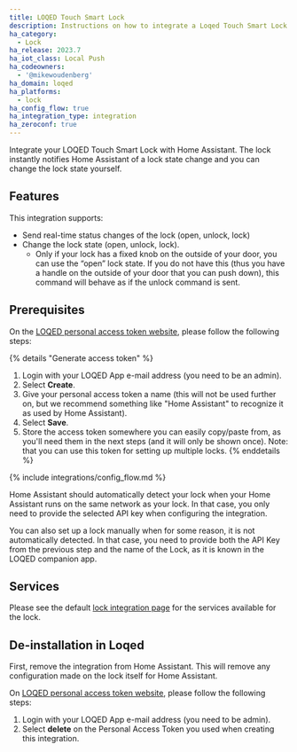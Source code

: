 ```yaml
---
title: LOQED Touch Smart Lock
description: Instructions on how to integrate a Loqed Touch Smart Lock
ha_category:
  - Lock
ha_release: 2023.7
ha_iot_class: Local Push
ha_codeowners:
  - '@mikewoudenberg'
ha_domain: loqed
ha_platforms:
  - lock
ha_config_flow: true
ha_integration_type: integration
ha_zeroconf: true
---
```


Integrate your LOQED Touch Smart Lock with Home Assistant. The lock instantly notifies Home Assistant of a lock state change and you can change the lock state yourself.

## Features

This integration supports:

- Send real-time status changes of the lock (open, unlock, lock)
- Change the lock state (open, unlock, lock).
  - Only if your lock has a fixed knob on the outside of your door, you can use the “open” lock state. If you do not have this (thus you have a handle on the outside of your door that you can push down), this command will behave as if the unlock command is sent.

## Prerequisites

On the [LOQED personal access token website](https://integrations.production.loqed.com/personal-access-tokens), please follow the following steps:

{% details "Generate access token" %}

1. Login with your LOQED App e-mail address (you need to be an admin).
2. Select **Create**.
3. Give your personal access token a name (this will not be used further on, but we recommend something like "Home Assistant" to recognize it as used by Home Assistant).
4. Select **Save**.
5. Store the access token somewhere you can easily copy/paste from, as you'll need them in the next steps (and it will only be shown once). Note: that you can use this token for setting up multiple locks.
   {% enddetails %}

{% include integrations/config_flow.md %}

Home Assistant should automatically detect your lock when your Home Assistant runs on the same network as your lock. In that case, you only need to provide the selected API key when configuring the integration.

You can also set up a lock manually when for some reason, it is not automatically detected. In that case, you need to provide both the API Key from the previous step and the name of the Lock, as it is known in the LOQED companion app.

## Services

Please see the default [lock integration page](/integrations/lock/) for the services available for the lock.

## De-installation in Loqed

First, remove the integration from Home Assistant. This will remove any configuration made on the lock itself for Home Assistant.

On [LOQED personal access token website](https://integrations.production.loqed.com/personal-access-tokens), please follow the following steps:

1. Login with your LOQED App e-mail address (you need to be admin).
2. Select **delete** on the Personal Access Token you used when creating this integration.
